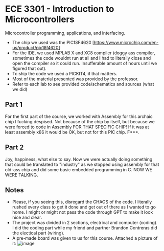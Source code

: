 # ECE 3301 - Introduction to Microcontrollers
Microcontroller programming, applications, and interfacing.

- The chip we used was the PIC18F4620 [https://www.microchip.com/en-us/product/pic18f4620]
- For the IDE, we used MPLAB X and XC8 compiler (doggy ass compiler, sometimes the code wouldnt run at all and I had to literally close and open the compiler so it could run. Insufferable amount of hours until we figured that out).
- To ship the code we used a PICKIT4, if that matters. 
- Most of the material presented was provided by the professor.
- Refer to each lab to see provided code/schematics and sources (what we did)

## Part 1
For the first part of the course, we worked with Assembly for this archaic chip I fucking despised. Not because of the chip by itself, but because we were forced to code in Assembly FOR THAT SPECIFIC CHIP! If it was at least assembly x86 it would be OK, but not for this PIC chip. F***.

## Part 2
Joy, happiness, what else to say. Now we were actually doing something that could be translated to "industry" as we stopped using assembly for that old-ass chip and did some basic embedded programming in C. NOW WE WERE TALKING.

## Notes
- Please, if you seeing this, disregard the CHAOS of the code. I literally rushed every class to get it done and get out of there as I wanted to go home. I might or might not pass the code through GPT to make it look nice and clear.
- The project was divided in 2 sections, electrical and computer (coding). I did the coding part while my friend and partner Brandon Contreras did the electical part (wiring).
- A pre-made board was given to us for this course. Attached a picture of it:
![image](https://github.com/user-attachments/assets/14c47e3d-212f-4e74-a146-19f665bfc178)
